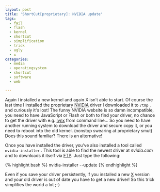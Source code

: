 ```yaml
---
layout: post
title: 'ShortCut[proprietary]: NVIDIA update'
tags:
  - fail
  - flash
  - kernel
  - shortcut
  - simplification
  - trick
  - ugly
  - x
categories:
  - media
  - operatingsystem
  - shortcut
  - software
  - web

---
```


Again I installed a new kernel and again X isn't able to start. Of course the last time I installed the proprietary <a href="http://www.nvidia.com/">NVIDIA</a> driver I downloaded it to  `/tmp` , and curiously it's lost! The funny NVIDIA website is so damn incompatible, you need to have JavaScript or Flash or both to find your driver, no chance to get the driver with e.g. <a href="http://lynx.isc.org/">lynx</a> from command line... So you need to have another running system to download the driver and secure copy it, or you need to reboot into the old kernel. (nonstop swearing at proprietary smut)
Does this sound familiar? There is an alternative!



Once you have installed the driver, you've also installed a tool called  `nvidia-installer` . This tool is able to find the newest driver at <em>nvidia.com</em> and to downloads it itself via <a href="http://en.wikipedia.org/wiki/File_Transfer_Protocol">FTP</a>. Just type the following:



{% highlight bash %}
nvidia-installer --update
{% endhighlight %}



Even if you save your driver persistently, if you installed a new <a href="http://www.x.org/wiki/">X</a> version and your old driver is out of date you have to get a new driver! So this trick simplifies the world a lot ;-)
